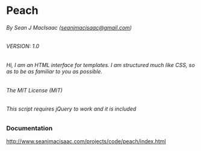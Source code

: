 # Peach
###### By Sean J MacIsaac (seanjmacisaac@gmail.com)
###### VERSION: 1.0
###### Hi, I am an HTML interface for templates. I am structured much like CSS, so as to be as familiar to you as possible.

###### The MIT License (MIT)

###### This script requires jQuery to work and it is included

### Documentation
http://www.seanjmacisaac.com/projects/code/peach/index.html
